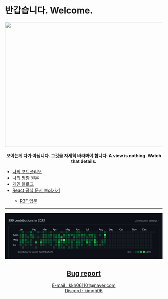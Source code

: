 # 반갑습니다. Welcome.
<div align=center>  
  <a href="https://github.com/devxb/gitanimals">
<img
  src="https://render.gitanimals.org/farms/kimgh06"
  width="800"
  height="400"
/>
</a>
<p><b>보이는게 다가 아닙니다. 그것을 자세히 바라봐야 합니다. A view is nothing. Watch that details.</b></p>
  <div align=left>
    <ul>
      <li><span><a href='https://kimgh06.notion.site/af98b0892fa44a62a62b222c3bae0120?pvs=74' target="_blank">나의 포트폴리오</a></span></li>
      <li><span><a href='https://kimgh06.netlify.app/' target="_blank">나의 명함 원본</a></span></li>
      <li><a href='https://velog.io/@kimgh06/posts' target="_blank">개인 블로그</a></li>
      <li><a href='https://ko.reactjs.org/docs/accessibility.html' target="_blank">React 공식 문서 보러가기</a></li>
      <ul>
          <li><a href='https://threejs-journey.com/lessons/what-are-react-and-react-three-fiber#' target="_blank">R3F 입문</li>
      </ul>
     </ul>
  </div>
<hr>
<img src = "./image.png" title="Congratulations My 999 Contributions!!!" alt='My 999th Contribute in 2022'/>
<h2>
Bug report
</h2>
E-mail : kkh061101@naver.com<br/>
Discord : kimgh06<br/>
</div>
